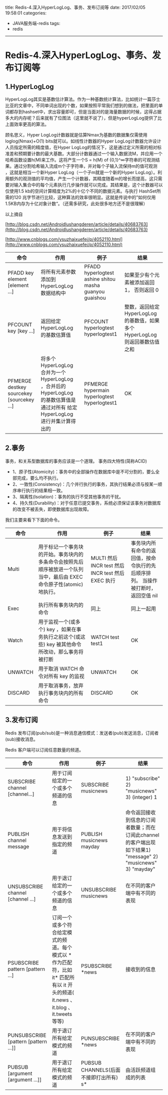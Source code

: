 title: Redis-4.深入HyperLogLog、事务、发布订阅等
date: 2017/02/05 19:58:01
categories:
- JAVA服务端-redis
tags:
- redis
---
# Redis-4.深入HyperLogLog、事务、发布订阅等

## 1.HyperLogLog
 HyperLogLog其实是基数估计算法。作为一种基数统计算法，比如统计一篇莎士比亚的文章中，不同单词出现的个数，如果按照平常我们想到的做法，把里面的单词都存到hashset中，求出容量即可，但是当面对的是海量数据的时候，这得占据多大的内存呢？后来就有了位图法（这里就不说了），但是hyperLogLog提供了比上面效率更高的算法。

顾名思义，Hyper LogLog计数器就是估算Nmax为基数的数据集仅需使用loglog(Nmax)+O(1) bits就可以。如线性计数器的Hyper LogLog计数器允许设计人员指定所需的精度值，在Hyper LogLog的情况下，这是通过定义所需的相对标准差和预期要计数的最大基数。大部分计数器通过一个输入数据流M，并应用一个哈希函数设置h(M)来工作。这将产生一个S = h(M) of {0,1}^∞字符串的可观测结果。通过分割哈希输入流成m个子字符串，并对每个子输入流保持m的值可观测 ，这就是相当一个新Hyper LogLog（一个子m就是一个新的Hyper LogLog）。利用额外的观测值的平均值，产生一个计数器，其精度随着m的增长而提高，这只需要对输入集合中的每个元素执行几步操作就可以完成。其结果是，这个计数器可以仅使用1.5 kb的空间计算精度为2%的十亿个不同的数据元素。与执行 HashSet所需的120 兆字节进行比较，这种算法的效率很明显。这就是传说中的”如何仅用1.5KB内存为十亿对象计数“。（还需多研究，此处很多地方还不是很理解）

以上摘自

[http://blog.csdn.net/Androidlushangderen/article/details/40683763](http://blog.csdn.net/Androidlushangderen/article/details/40683763)

[http://www.cnblogs.com/ysuzhaixuefei/p/4052110.html](http://www.cnblogs.com/ysuzhaixuefei/p/4052110.html)

命令 | 作用 | 例子 | 结果
---|---|---|---
PFADD key element [element ...]| 将所有元素参数添加到 HyperLogLog 数据结构中|PFADD hyperlogtest ashine shitou masha guanyou guaishou|如果至少有个元素被添加返回 1， 否则返回 0
PFCOUNT key [key ...]| 返回给定 HyperLogLog 的基数估算值|PFCOUNT hyperlogtest hyperlogtest1|整数，返回给定 HyperLogLog 的基数值，如果多个 HyperLogLog 则返回基数估值之和
PFMERGE destkey sourcekey [sourcekey ...]|将多个 HyperLogLog 合并为一个 HyperLogLog ，合并后的 HyperLogLog 的基数估算值是通过对所有 给定 HyperLogLog 进行并集计算得出的|PFMERGE hypermain hyperlogtest hyperlogtest1|OK


## 2.事务
事务，和关系型数据库的事务应该是一个道理。
事务四大特性(简称ACID) 
- 1、原子性(Atomicity)：事务中的全部操作在数据库中是不可分割的，要么全部完成，要么均不执行。
- 2、一致性(Consistency)：几个并行执行的事务，其执行结果必须与按某一顺序串行执行的结果相一致。
- 3、隔离性(Isolation)：事务的执行不受其他事务的干扰。
- 4、持久性(Durability)：对于任意已提交事务，系统必须保证该事务对数据库的改变不被丢失，即使数据库出现故障。 

我们主要来看下下面的命令。

命令 | 作用 | 例子 | 结果
---|---|---|---
Multi|用于标记一个事务块的开始。事务块内的多条命令会按照先后顺序被放进一个队列当中，最后由 EXEC 命令原子性(atomic)地执行。|MULTI 然后INCR test 然后INCR test 然后EXEC 执行|事务块内所有命令的返回值，按命令执行的先后顺序排列。 当操作被打断时，返回空值 nil 
Exec| 执行所有事务块内的命令|同上|同上一起用
Watch|用于监视一个(或多个) key ，如果在事务执行之前这个(或这些) key 被其他命令所改动，那么事务将被打断|WATCH test test1|OK
UNWATCH |用于取消 WATCH 命令对所有 key 的监视|UNWATCH|OK
DISCARD |用于取消事务，放弃执行事务块内的所有命令|DISCARD|OK


## 3.发布订阅
Redis 发布订阅(pub/sub)是一种消息通信模式：发送者(pub)发送消息，订阅者(sub)接收消息。

Redis 客户端可以订阅任意数量的频道。 


命令 | 作用 | 例子 | 结果
---|---|---|---
SUBSCRIBE channel [channel...]|用于订阅给定的一个或多个频道的信息|SUBSCRIBE musicnews|1) "subscribe" 2) "musicnews" 3) (integer) 1 
PUBLISH channel message| 用于将信息发送到指定的频道|PUBLISH musicnews mayday|命令返回接收到信息的订阅者数量；而在订阅此channel的客户端出现如下结果1) "message" 2) "musicnews" 3) "mayday"
UNSUBSCRIBE channel [channel ...]|用于退订给定的一个或多个频道的信息|UNSUBSCRIBE musicnews|在不同的客户端中有不同的表现
PSUBSCRIBE pattern [pattern ...]|订阅一个或多个符合给定模式的频道。每个模式以 * 作为匹配符，比如 it* 匹配所有以 it 开头的频道( it.news 、 it.blog 、 it.tweets 等等)|PSUBSCRIBE *news|接收到的信息
PUNSUBSCRIBE [pattern [pattern ...]] |用于退订所有给定模式的频道|PUNSUBSCRIBE *news|在不同的客户端中有不同的表现
PUBSUB <subcommand> [argument [argument ...]]|用于退订所有给定模式的频道|PUBSUB CHANNELS(后面不接即打出所有) s*|由活跃频道组成的列表






 


